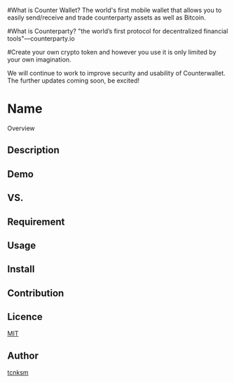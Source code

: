 #What is Counter Wallet?
The world's first mobile wallet that allows you to easily send/receive and trade counterparty assets as well as Bitcoin.

#What is Counterparty?
"the world’s first protocol for decentralized financial tools"―counterparty.io  

#Create your own crypto token and however you use it is only limited by your own imagination.

We will continue to work to improve security and usability of Counterwallet. The further updates coming soon, be excited!

Name
====

Overview

## Description

## Demo

## VS. 

## Requirement

## Usage

## Install

## Contribution

## Licence

[MIT](https://github.com/tcnksm/tool/blob/master/LICENCE)

## Author

[tcnksm](https://github.com/tcnksm)
